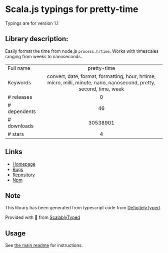 
# Scala.js typings for pretty-time

Typings are for version 1.1

## Library description:
Easily format the time from node.js `process.hrtime`. Works with timescales ranging from weeks to nanoseconds.

|                    |                 |
| ------------------ | :-------------: |
| Full name          | pretty-time |
| Keywords           | convert, date, format, formatting, hour, hrtime, micro, milli, minute, nano, nanosecond, pretty, second, time, week |
| # releases         | 0 |
| # dependents       | 46 |
| # downloads        | 30538901 |
| # stars            | 4 |

## Links
- [Homepage](https://github.com/jonschlinkert/pretty-time)
- [Bugs](https://github.com/jonschlinkert/pretty-time/issues)
- [Repository](https://github.com/jonschlinkert/pretty-time)
- [Npm](https://www.npmjs.com/package/pretty-time)
    


## Note
This library has been generated from typescript code from [DefinitelyTyped](https://definitelytyped.org).

Provided with :purple_heart: from [ScalablyTyped](https://github.com/oyvindberg/ScalablyTyped)

## Usage
See [the main readme](../../readme.md) for instructions.


